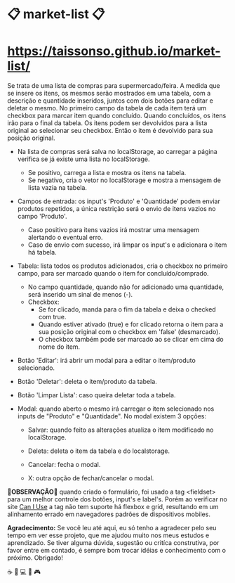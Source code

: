 # :clipboard: market-list :clipboard: 
# https://taissonso.github.io/market-list/

Se trata de uma lista de compras para supermercado/feira. A medida que se insere os itens, os mesmos serão mostrados em uma tabela, com a descrição e quantidade inseridos, juntos com dois botões para editar e deletar o mesmo. No primeiro campo da tabela de cada item terá um checkbox para marcar item quando concluído. Quando concluídos, os itens irão para o final da tabela. Os itens podem ser devolvidos para a lista original ao selecionar seu checkbox. Então o item é devolvido para sua posição original.    

* Na lista de compras será salva no localStorage, ao carregar a página verifica se já existe 
uma lista no localStorage. 
  - Se positivo, carrega a lista e mostra os itens na tabela. 
  - Se negativo, cria o vetor no localStorage e mostra a mensagem de lista vazia na tabela.

* Campos de entrada: os input's 'Produto' e 'Quantidade' podem enviar produtos repetidos, a única 
restrição será o envio de itens vazios no campo 'Produto'.
  - Caso positivo para itens vazios irá mostrar uma mensagem alertando o eventual erro.
  - Caso de envio com sucesso, irá limpar os input's e adicionara o item há tabela. 

* Tabela: lista todos os produtos adicionados, cria o checkbox no primeiro campo, para ser marcado 
quando o item for concluído/comprado. 
  - No campo quantidade, quando não for adicionado uma quantidade, será inserido um sinal de menos (-).
  - Checkbox:   
    - Se for clicado, manda para o fim da tabela e deixa o checked com true.
    - Quando estiver ativado (true) e for clicado retorna o item para a sua posição original com o 
    checkbox em 'false' (desmarcado).
    - O checkbox também pode ser marcado ao se clicar em cima do nome do item. 
  
* Botão 'Editar': irá abrir um modal para a editar o item/produto selecionado.

* Botão 'Deletar': deleta o item/produto da tabela.

* Botão 'Limpar Lista': caso queira deletar toda a tabela.
    
* Modal: quando aberto o mesmo irá carregar o item selecionado nos inputs de "Produto" e "Quantidade".
No modal existem 3 opções:
  - Salvar: quando feito as alterações atualiza o item modificado no localStorage. 
        
  - Deleta: deleta o item da tabela e do localstorage.
        
  - Cancelar: fecha o modal. 
        
  - X: outra opção de fechar/cancelar o modal.

:red_circle:**OBSERVAÇÃO**:red_circle: quando criado o formulário, foi usado a tag \<fieldset> para um melhor controle dos botões, input's e label's. Porém ao verificar no site [Can I Use](https://caniuse.com/?search=fieldset) a tag não tem suporte há flexbox e grid, resultando em um alinhamento errado em navegadores padrões de dispositivos mobiles.


**Agradecimento:** Se você leu até aqui, eu só tenho a agradecer pelo seu tempo em ver esse projeto, que me ajudou muito nos meus estudos e aprendizado. Se tiver alguma dúvida, sugestão ou critíca construtiva, por favor entre em contado, é sempre bom trocar idéias e conhecimento com o próximo. Obrigado!

:coffee: :floppy_disk: :computer: :tada: :video_game: 
